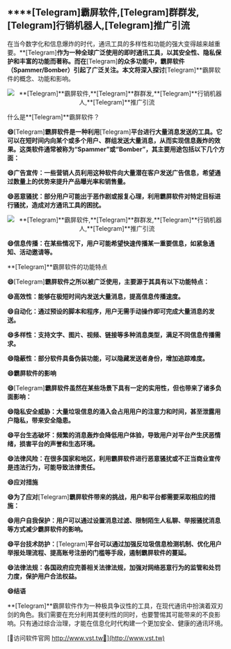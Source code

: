 ## ****[Telegram]**霸屏软件,**[Telegram]**群群发,**[Telegram]**行销机器人,**[Telegram]**推广引流**

在当今数字化和信息爆炸的时代，通讯工具的多样性和功能的强大变得越来越重要。**[Telegram]**作为一种全球广泛使用的即时通讯工具，以其安全性、隐私保护和丰富的功能而著称。而在**[Telegram]**的众多功能中，霸屏软件（Spammer/Bomber）引起了广泛关注。本文将深入探讨**[Telegram]**霸屏软件的概念、功能和影响。

 <center><img src="https://vst.tw/MP4/tuiguang/png/2.png" alt="**[Telegram]**霸屏软件,**[Telegram]**群群发,**[Telegram]**行销机器人,**[Telegram]**推广引流"></center>

什么是**[Telegram]**霸屏软件？

**😄**[Telegram]**霸屏软件是一种利用**[Telegram]**平台进行大量消息发送的工具。它可以在短时间内向某个或多个用户、群组发送大量消息，从而实现信息轰炸的效果。这类软件通常被称为“Spammer”或“Bomber”，其主要用途包括以下几个方面：**

**😄广告宣传：一些营销人员利用这种软件向大量潜在客户发送广告信息，希望通过数量上的优势来提升产品曝光率和销售量。**

**😄恶意骚扰：部分用户可能出于恶作剧或报复心理，利用霸屏软件对特定目标进行骚扰，造成对方通讯工具的困扰。**

 <center><img src="https://vst.tw/MP4/tuiguang/png/3.png" alt="**[Telegram]**霸屏软件,**[Telegram]**群群发,**[Telegram]**行销机器人,**[Telegram]**推广引流"></center>

**😄信息传播：在某些情况下，用户可能希望快速传播某一重要信息，如紧急通知、活动邀请等。**

**[Telegram]**霸屏软件的功能特点

**😄**[Telegram]**霸屏软件之所以被广泛使用，主要源于其具有以下功能特点：**

**😄高效性：能够在极短时间内发送大量消息，提高信息传播速度。**

**😄自动化：通过预设的脚本和程序，用户无需手动操作即可完成大量消息的发送。**

**😄多样性：支持文字、图片、视频、链接等多种消息类型，满足不同信息传播需求。**

**😄隐蔽性：部分软件具备伪装功能，可以隐藏发送者身份，增加追踪难度。**

**😄霸屏软件的影响**

**😄**[Telegram]**霸屏软件虽然在某些场景下具有一定的实用性，但也带来了诸多负面影响：**

**😄隐私安全威胁：大量垃圾信息的涌入会占用用户的注意力和时间，甚至泄露用户隐私，带来安全隐患。**

**😄平台生态破坏：频繁的消息轰炸会降低用户体验，导致用户对平台产生厌恶情绪，损害平台的声誉和生态环境。**

**😄法律风险：在很多国家和地区，利用霸屏软件进行恶意骚扰或不正当商业宣传是违法行为，可能导致法律责任。**

**😄应对措施**

**😄为了应对**[Telegram]**霸屏软件带来的挑战，用户和平台都需要采取相应的措施：**

**😄用户自我保护：用户可以通过设置消息过滤、限制陌生人私聊、举报骚扰消息等方式减少霸屏软件的影响。**

**😄平台技术防护：**[Telegram]**平台可以通过加强反垃圾信息检测机制、优化用户举报处理流程、提高账号注册的门槛等手段，遏制霸屏软件的蔓延。**

**😄法律法规：各国政府应完善相关法律法规，加强对网络恶意行为的监管和处罚力度，保护用户合法权益。**

**😄结语**

**[Telegram]**霸屏软件作为一种极具争议性的工具，在现代通讯中扮演着双刃剑的角色。我们需要在充分利用其便利性的同时，也要警惕其可能带来的不良影响。只有通过综合治理，才能在信息化时代构建一个更加安全、健康的通讯环境。


[👻访问软件官网 http://www.vst.tw👻](http://www.vst.tw)
